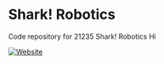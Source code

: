 # Shark! Robotics

Code repository for 21235 Shark! Robotics
Hi

[![Website](https://img1.wsimg.com/isteam/ip/d1a98ab9-71c1-4302-b99e-ecb34d173f84/Shark!%20Website%20Logo%20(4).png/:/rs=w:1499,h:400,cg:true,m/cr=w:1499,h:400/qt=q:95)](https://sharkrobotics.godaddysites.com/)
